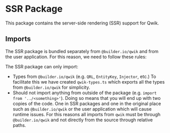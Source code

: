 # SSR Package

This package contains the server-side rendering (SSR) support for Qwik.

## Imports

The SSR package is bundled separately from `@builder.io/qwik` and from the user application. For this reason, we need to follow these rules:

The SSR package can only import:

- Types from `@builder.io/qwik` (e.g. `QRL`, `EntityKey`, `Injector`, etc.) To facilitate this we have created `qwik-types.ts` which exports all the types from `@builder.io/qwik` for simplicity.
- Should not import anything from outside of the package (e.g. `import from '../<something>'`). Doing so means that you will end up with two copies of the code. One in SSR packages and one in the original place such as `@builder.io/qwik` or the user application which will cause runtime issues. For this reasons all imports from `qwik` must be through `@builder.io/qwik` and not directly from the source through relative paths.

